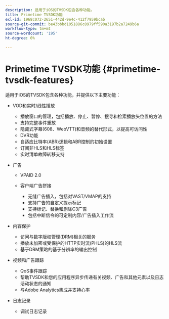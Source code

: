 ```yaml
---
description: 适用于iOS的TVSDK包含各种功能。
title: Primetime TVSDK功能
exl-id: 1968c072-2651-442d-9e4c-412f7959bcab
source-git-commit: be43bbbd1051886c8979ff590a3197b2a7249b6a
workflow-type: tm+mt
source-wordcount: '195'
ht-degree: 0%

---
```


# Primetime TVSDK功能 {#primetime-tvsdk-features}

适用于iOS的TVSDK包含各种功能，并提供以下主要功能：

* VOD和实时/线性播放

   * 播放窗口的管理，包括播放、停止、暂停、搜寻和检索播放头位置的方法
   * 支持完整事件重放
   * 隐藏式字幕(608、WebVTT)和音频的替代形式，以提高可访问性
   * DVR功能
   * 自适应比特率(ABR)逻辑和ABR控制的初始设置
   * 订阅非HLS和HLS标签
   * 实时清单故障转移支持

* 广告

   * VPAID 2.0
   * 客户端广告拼接

      * 无缝广告插入，包括对VAST/VMAP的支持
      * 支持广告的自定义提示标记
      * 支持标记、替换和删除C3广告
      * 包括中断信令的可定制内容/广告插入工作流

* 内容保护

   * 访问与数字版权管理(DRM)相关的服务
   * 播放未加密或受保护的HTTP实时流(PHLS)的HLS流
   * 基于DRM策略的基于分辨率的输出控制

* 视频和广告跟踪

   * QoS事件跟踪
   * 帮助TVSDK和您的应用程序异步传递有关视频、广告和其他元素以及日志活动状态的通知
   * 与Adobe Analytics集成并支持心率

* 日志记录

   * 调试日志记录
